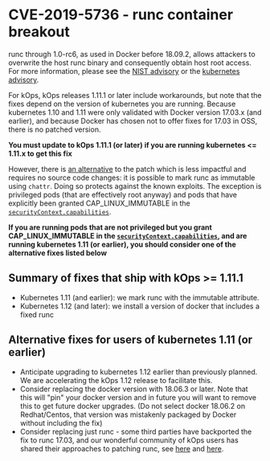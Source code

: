 # CVE-2019-5736 - runc container breakout

runc through 1.0-rc6, as used in Docker before 18.09.2, allows attackers to
overwrite the host runc binary and consequently obtain host root access.  For
more information, please see the [NIST advisory][NIST advisory]
or the [kubernetes advisory][kubernetes advisory].

For kOps, kOps releases 1.11.1 or later include workarounds, but note that the
fixes depend on the version of kubernetes you are running.  Because kubernetes
1.10 and 1.11 were only validated with Docker version 17.03.x (and earlier), and
because Docker has chosen not to offer fixes for 17.03 in OSS, there is no
patched version.

**You must update to kOps 1.11.1 (or later) if you are running kubernetes <=
  1.11.x to get this fix**

However, there is [an alternative](https://seclists.org/oss-sec/2019/q1/134) to
the patch which is less impactful and requires no source code changes: it is
possible to mark runc as immutable using `chattr`.  Doing so protects against
the known exploits.  The exception is privileged pods (that are effectively root
anyway) and pods that have explicitly been granted CAP_LINUX_IMMUTABLE in the
[`securityContext.capabilities`][securityContext.capabilities].

**If you are running pods that are not privileged but you grant
  CAP_LINUX_IMMUTABLE in the
  [`securityContext.capabilities`][securityContext.capabilities], and are
  running kubernetes 1.11 (or earlier), you should consider one of the
  alternative fixes listed below**

## Summary of fixes that ship with kOps >= 1.11.1

* Kubernetes 1.11 (and earlier): we mark runc with the immutable attribute.
* Kubernetes 1.12 (and later): we install a version of docker that includes a
  fixed runc

## Alternative fixes for users of kubernetes 1.11 (or earlier)

* Anticipate upgrading to kubernetes 1.12 earlier than previously planned.  We are
  accelerating the kOps 1.12 release to facilitate this.
* Consider replacing the docker version with 18.06.3 or later.  Note that this
  will "pin" your docker version and in future you will want to remove this to
  get future docker upgrades.  (Do not select docker 18.06.2 on Redhat/Centos,
  that version was mistakenly packaged by Docker without including the fix)
* Consider replacing just runc - some third parties have backported the fix to
  runc 17.03, and our wonderful community of kOps users has shared their
  approaches to patching runc, see
  [here](https://github.com/kubernetes/kops/issues/6459) and
  [here](https://github.com/kubernetes/kops/issues/6476#issuecomment-465861406).



[NIST advisory]: https://nvd.nist.gov/vuln/detail/CVE-2019-5736
[kubernetes advisory]: https://kubernetes.io/blog/2019/02/11/runc-and-cve-2019-5736/
[securityContext.capabilities]: https://kubernetes.io/docs/tasks/configure-pod-container/security-context/#set-capabilities-for-a-container

